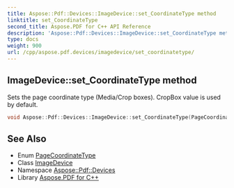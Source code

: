 ```yaml
---
title: Aspose::Pdf::Devices::ImageDevice::set_CoordinateType method
linktitle: set_CoordinateType
second_title: Aspose.PDF for C++ API Reference
description: 'Aspose::Pdf::Devices::ImageDevice::set_CoordinateType method. Sets the page coordinate type (Media/Crop boxes). CropBox value is used by default in C++.'
type: docs
weight: 900
url: /cpp/aspose.pdf.devices/imagedevice/set_coordinatetype/
---
```

## ImageDevice::set_CoordinateType method


Sets the page coordinate type (Media/Crop boxes). CropBox value is used by default.

```cpp
void Aspose::Pdf::Devices::ImageDevice::set_CoordinateType(PageCoordinateType value)
```

## See Also

* Enum [PageCoordinateType](../../../aspose.pdf/pagecoordinatetype/)
* Class [ImageDevice](../)
* Namespace [Aspose::Pdf::Devices](../../)
* Library [Aspose.PDF for C++](../../../)
